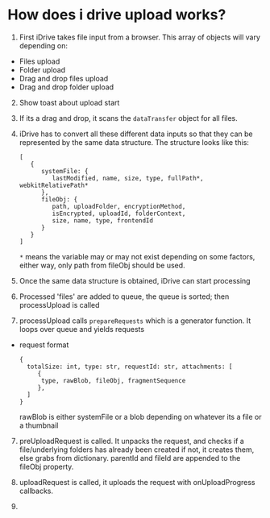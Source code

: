 # How does i drive upload works?

1) First iDrive takes file input from a browser. This array of objects will vary depending on:
 - Files upload
 - Folder upload
 - Drag and drop files upload
 - Drag and drop folder upload

2) Show toast about upload start

2) If its a drag and drop, it scans the `dataTransfer` object for all files.


3) iDrive has to convert all these different data inputs so that they can be 
represented by the same data structure. The structure looks like this:
 
   ``` 
   [  
      {  
         systemFile: {
            lastModified, name, size, type, fullPath*, webkitRelativePath*
         }, 
         fileObj: {
            path, uploadFolder, encryptionMethod, 
            isEncrypted, uploadId, folderContext, 
            size, name, type, frontendId
         }
      }
   ]
   ```

   `*` means the variable may or may not exist depending on some factors, either way, only path from fileObj should be used.


5) Once the same data structure is obtained, iDrive can start processing


5) Processed 'files' are added to queue, the queue is sorted; then processUpload is called


6) processUpload calls `prepareRequests` which is a generator function. It loops over queue and yields requests
 - request format
    ```
   {
      totalSize: int, type: str, requestId: str, attachments: [
         {
          type, rawBlob, fileObj, fragmentSequence
         },
      ]
   }
    ```
   
   rawBlob is either systemFile or a blob depending on whatever its a file or a thumbnail

7) preUploadRequest is called. It unpacks the request, and checks if a file/underlying folders has already been created
if not, it creates them, else grabs from dictionary. parentId and fileId are appended to the fileObj property.


8) uploadRequest is called, it uploads the request with onUploadProgress callbacks.


9) 